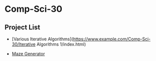 # Comp-Sci-30
## Project List
- [Various Iterative Algorithms](https://www.example.com/Comp-Sci-30/Iterative Algorithms 1/index.html)

- [Maze Generator](https://logboy2000.github.io/Comp-Sci-30/Recursive%20Algorithms%201/Maze%20Generator/)